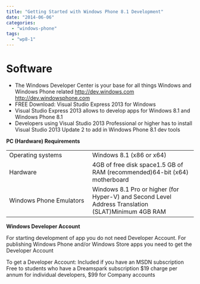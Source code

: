 ```yaml
---
title: "Getting Started with Windows Phone 8.1 Development"
date: "2014-06-06"
categories: 
  - "windows-phone"
tags: 
  - "wp8-1"
---
```


# Software

- The Windows Developer Center is your base for all things Windows and Windows Phone related http://dev.windows.com http://dev.windowsphone.com
- FREE Download: Visual Studio Express 2013 for Windows
- Visual Studio Express 2013 allows to develop apps for Windows 8.1 and Windows Phone 8.1
- Developers using Visual Studio 2013 Professional or higher has to install Visual Studio 2013 Update 2 to add in Windows Phone 8.1 dev tools

**PC (Hardware) Requirements**

<table width="1159"><tbody><tr><td width="579">Operating systems</td><td width="579">Windows&nbsp;8.1 (x86 or x64)</td></tr><tr><td width="579">Hardware</td><td width="579">4GB of free disk space1.5 GB of RAM (recommended)64-bit (x64) motherboard</td></tr><tr><td width="579">Windows Phone Emulators</td><td width="579">Windows 8.1 Pro or higher (for Hyper-V) and Second Level Address Translation (SLAT)Minimum 4GB RAM</td></tr></tbody></table>

**Windows Developer Account**

For starting development of app you do not need Developer Account. For publishing Windows Phone and/or Windows Store apps you need to get the Developer Account

To get a Developer Account: Included if you have an MSDN subscription Free to students who have a Dreamspark subscription $19 charge per annum for individual developers, $99 for Company accounts
